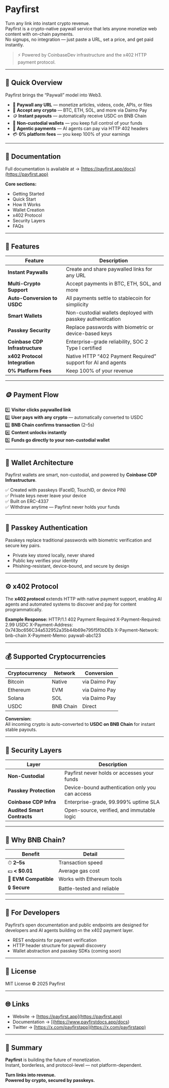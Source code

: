 # Payfirst

Turn any link into instant crypto revenue.  
Payfirst is a crypto-native paywall service that lets anyone monetize web content with on-chain payments.  
No signups, no integration — just paste a URL, set a price, and get paid instantly.

> ⚡ Powered by CoinbaseDev infrastructure and the x402 HTTP payment protocol.

---

## 🚀 Quick Overview

Payfirst brings the “Paywall” model into Web3.

- 🧱 **Paywall any URL** — monetize articles, videos, code, APIs, or files  
- 💸 **Accept any crypto** — BTC, ETH, SOL, and more via Daimo Pay  
- 🪙 **Instant payouts** — automatically receive USDC on BNB Chain  
- 🔐 **Non-custodial wallets** — you keep full control of your funds  
- 🤖 **Agentic payments** — AI agents can pay via HTTP 402 headers  
- 💳 **0% platform fees** — you keep 100% of your earnings

---

## 🧭 Documentation

Full documentation is available at → [https://payfirst.app/docs](https://payfirst.app)

**Core sections:**
- Getting Started
- Quick Start
- How It Works
- Wallet Creation
- x402 Protocol
- Security Layers
- FAQs

---

## 🧰 Features

| Feature | Description |
|----------|--------------|
| **Instant Paywalls** | Create and share paywalled links for any URL |
| **Multi-Crypto Support** | Accept payments in BTC, ETH, SOL, and more |
| **Auto-Conversion to USDC** | All payments settle to stablecoin for simplicity |
| **Smart Wallets** | Non-custodial wallets deployed with passkey authentication |
| **Passkey Security** | Replace passwords with biometric or device-based keys |
| **Coinbase CDP Infrastructure** | Enterprise-grade reliability, SOC 2 Type I certified |
| **x402 Protocol Integration** | Native HTTP “402 Payment Required” support for AI and agents |
| **0% Platform Fees** | Keep 100% of your revenue |

---

## 🪙 Payment Flow

1️⃣ **Visitor clicks paywalled link**  
2️⃣ **User pays with any crypto** — automatically converted to USDC  
3️⃣ **BNB Chain confirms transaction** (2–5s)  
4️⃣ **Content unlocks instantly**  
5️⃣ **Funds go directly to your non-custodial wallet**

---

## 🧩 Wallet Architecture

Payfirst wallets are smart, non-custodial, and powered by **Coinbase CDP Infrastructure**.  

✅ Created with passkeys (FaceID, TouchID, or device PIN)  
✅ Private keys never leave your device  
✅ Built on ERC-4337  
✅ Withdraw anytime — Payfirst never holds your funds

---

## 🔑 Passkey Authentication

Passkeys replace traditional passwords with biometric verification and secure key pairs.

- Private key stored locally, never shared  
- Public key verifies your identity  
- Phishing-resistant, device-bound, and secure by design

---

## ⚙️ x402 Protocol

The **x402 protocol** extends HTTP with native payment support, enabling AI agents and automated systems to discover and pay for content programmatically.

**Example Response:**
HTTP/1.1 402 Payment Required
X-Payment-Required: 2.99 USDC
X-Payment-Address: 0x743bc656C34a532952a35b44b69e795f5f0bDEb
X-Payment-Network: bnb-chain
X-Payment-Memo: paywall-abc123

---

## 💰 Supported Cryptocurrencies

| Cryptocurrency | Network | Conversion |
|----------------|----------|-------------|
| Bitcoin | Native | via Daimo Pay |
| Ethereum | EVM | via Daimo Pay |
| Solana | SOL | via Daimo Pay |
| USDC | BNB Chain | Direct |

**Conversion:**  
All incoming crypto is auto-converted to **USDC on BNB Chain** for instant stable payouts.

---

## 🧠 Security Layers

| Layer | Description |
|-------|--------------|
| **Non-Custodial** | Payfirst never holds or accesses your funds |
| **Passkey Protection** | Device-bound authentication only you can access |
| **Coinbase CDP Infra** | Enterprise-grade, 99.999% uptime SLA |
| **Audited Smart Contracts** | Open-source, verified, and immutable logic |

---

## 🔗 Why BNB Chain?

| Benefit | Detail |
|----------|---------|
| ⏱ **2–5s** | Transaction speed |
| 💵 **< $0.01** | Average gas cost |
| 🧱 **EVM Compatible** | Works with Ethereum tools |
| 🔒 **Secure** | Battle-tested and reliable |

---

## 🧩 For Developers

Payfirst’s open documentation and public endpoints are designed for developers and AI agents building on the x402 payment layer.

- REST endpoints for payment verification  
- HTTP header structure for paywall discovery  
- Wallet abstraction and passkey SDKs (coming soon)

---

## 📄 License
MIT License © 2025 Payfirst

---

## 🌐 Links
- Website → [https://payfirst.app](https://payfirst.app)  
- Documentation → [(https://www.payfirstdocs.app/docs)  
- Twitter → [https://x.com/payfirstapp](https://x.com/payfirstapp)

---

## 🧠 Summary

**Payfirst** is building the future of monetization.  
Instant, borderless, and protocol-level — not platform-dependent.  

**Turn links into revenue.**  
**Powered by crypto, secured by passkeys.**

